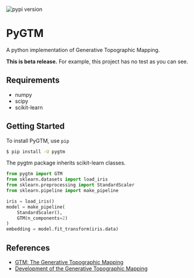 ![pypi version](https://img.shields.io/pypi/v/pygtm.svg)

# PyGTM

A python implementation of Generative Topographic Mapping.

**This is beta release.**
For example, this project has no test as you can see.

## Requirements

- numpy
- scipy
- scikit-learn

## Getting Started

To install PyGTM, use `pip`

```bash
$ pip install -U pygtm
```

The pygtm package inherits scikit-learn classes.

```python
from pygtm import GTM
from sklearn.datasets import load_iris
from sklearn.preprocessing import StandardScaler
from sklearn.pipeline import make_pipeline

iris = load_iris()
model = make_pipeline(
    StandardScaler(),
    GTM(n_components=2)
)
embedding = model.fit_transform(iris.data)
```

## References

- [GTM: The Generative Topographic Mapping](https://www.microsoft.com/en-us/research/publication/gtm-the-generative-topographic-mapping/)
- [Development of the Generative Topographic Mapping](https://www.microsoft.com/en-us/research/publication/developments-of-the-generative-topographic-mapping/)
